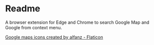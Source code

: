 # Readme

A browser extension for Edge and Chrome to search Google Map and Google from context menu.

[Google maps icons created by alfanz - Flaticon](https://www.flaticon.com/free-icons/google-maps)
